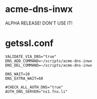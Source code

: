# acme-dns-inwx
ALPHA RELEASE! DON'T USE IT!

# getssl.conf
```
VALIDATE_VIA_DNS="true"
DNS_ADD_COMMAND=~/scripts/acme-dns-inwx
DNS_DEL_COMMAND=~/scripts/acme-dns-inwx

DNS_WAIT=10
DNS_EXTRA_WAIT=60

#CHECK_ALL_AUTH_DNS="true"
AUTH_DNS_SERVER="ns1.fnx.li"
```
